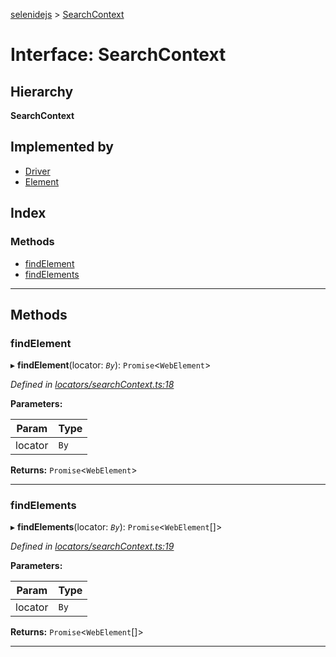 [selenidejs](../README.md) > [SearchContext](../interfaces/searchcontext.md)

# Interface: SearchContext

## Hierarchy

**SearchContext**

## Implemented by

* [Driver](../classes/driver.md)
* [Element](../classes/element.md)

## Index

### Methods

* [findElement](searchcontext.md#findelement)
* [findElements](searchcontext.md#findelements)

---

## Methods

<a id="findelement"></a>

###  findElement

▸ **findElement**(locator: *`By`*): `Promise`<`WebElement`>

*Defined in [locators/searchContext.ts:18](https://github.com/KnowledgeExpert/selenidejs/blob/master/lib/locators/searchContext.ts#L18)*

**Parameters:**

| Param | Type |
| ------ | ------ |
| locator | `By` |

**Returns:** `Promise`<`WebElement`>

___
<a id="findelements"></a>

###  findElements

▸ **findElements**(locator: *`By`*): `Promise`<`WebElement`[]>

*Defined in [locators/searchContext.ts:19](https://github.com/KnowledgeExpert/selenidejs/blob/master/lib/locators/searchContext.ts#L19)*

**Parameters:**

| Param | Type |
| ------ | ------ |
| locator | `By` |

**Returns:** `Promise`<`WebElement`[]>

___

